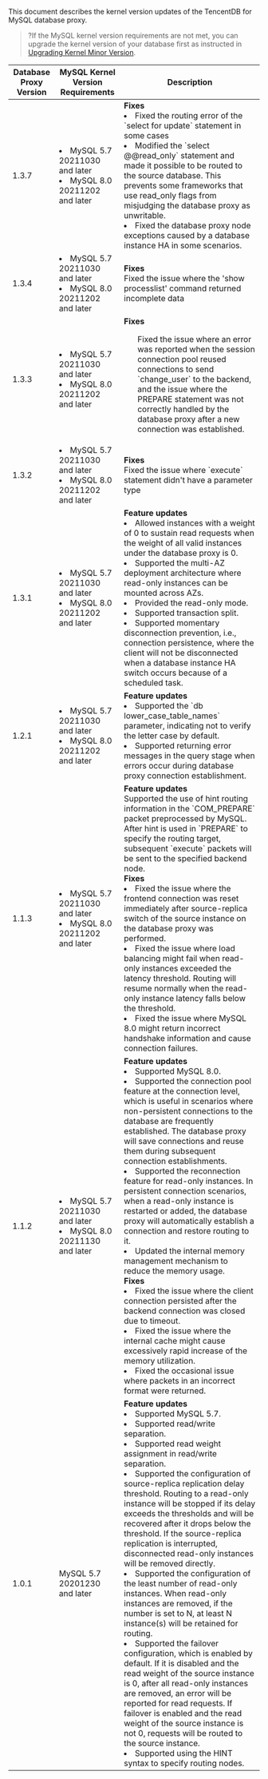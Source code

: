 ﻿This document describes the kernel version updates of the TencentDB for MySQL database proxy.
>?If the MySQL kernel version requirements are not met, you can upgrade the kernel version of your database first as instructed in [Upgrading Kernel Minor Version](https://intl.cloud.tencent.com/document/product/236/36816).
>
<table>
<thead>
<tr>
<th >Database Proxy Version</th>
<th>MySQL Kernel Version Requirements</th>
<th>Description</th>
</tr>
</thead>
<tbody>
<tr>
<td>1.3.7</td>
<td><li>MySQL 5.7 20211030 and later</li><li>MySQL 8.0 20211202 and later</li></td>
<td><strong>Fixes</strong><li>Fixed the routing error of the `select for update` statement in some cases</li><li>Modified the `select @@read_only` statement and made it possible to be routed to the source database. This prevents some frameworks that use read_only flags from misjudging the database proxy as unwritable.</li><li>Fixed the database proxy node exceptions caused by a database instance HA in some scenarios.</li></td>
</tr>
<tr>
<td>1.3.4</td>
<td><li>MySQL 5.7 20211030 and later</li><li>MySQL 8.0 20211202 and later</li></td>
<td><strong>Fixes</strong><br>Fixed the issue where the 'show processlist' command returned incomplete data</td>
</tr>
<tr>
<td>1.3.3</td>
<td><li>MySQL 5.7 20211030 and later</li><li>MySQL 8.0 20211202 and later</li></td>
<td><strong>Fixes</strong><ul>Fixed the issue where an error was reported when the session connection pool reused connections to send `change_user` to the backend, and the issue where the PREPARE statement was not correctly handled by the database proxy after a new connection was established.</td>
</tr>
<tr>
<td>1.3.2</td>
<td><li>MySQL 5.7 20211030 and later</li><li>MySQL 8.0 20211202 and later</li></td>
<td><strong>Fixes</strong><br>Fixed the issue where `execute` statement didn't have a parameter type</td>
</tr>
<tr>
<td>1.3.1</td>
<td><li>MySQL 5.7 20211030 and later</li><li>MySQL 8.0 20211202 and later</li></td>
<td><strong>Feature updates</strong><li>Allowed instances with a weight of 0 to sustain read requests when the weight of all valid instances under the database proxy is 0. </li><li>Supported the multi-AZ deployment architecture where read-only instances can be mounted across AZs. </li><li>Provided the read-only mode. </li><li>Supported transaction split. </li><li>Supported momentary disconnection prevention, i.e., connection persistence, where the client will not be disconnected when a database instance HA switch occurs because of a scheduled task.</li></td>
</tr>
<tr>
<td>1.2.1</td>
<td><li>MySQL 5.7 20211030 and later</li><li>MySQL 8.0 20211202 and later</li></td>
<td><strong>Feature updates</strong><li>Supported the `db lower_case_table_names` parameter, indicating not to verify the letter case by default. </li><li>Supported returning error messages in the query stage when errors occur during database proxy connection establishment.</li></td>
</tr>
<tr>
<td>1.1.3</td>
<td><li>MySQL 5.7 20211030 and later</li><li>MySQL 8.0 20211202 and later</li></td>
<td><strong>Feature updates</strong><br>Supported the use of hint routing information in the `COM_PREPARE` packet preprocessed by MySQL. After hint is used in `PREPARE` to specify the routing target, subsequent `execute` packets will be sent to the specified backend node. <br><strong>Fixes</strong><li>Fixed the issue where the frontend connection was reset immediately after source-replica switch of the source instance on the database proxy was performed. </li><li>Fixed the issue where load balancing might fail when read-only instances exceeded the latency threshold. Routing will resume normally when the read-only instance latency falls below the threshold. </li><li>Fixed the issue where MySQL 8.0 might return incorrect handshake information and cause connection failures.</li></td>
</tr>
<tr>
<td>1.1.2</td>
<td><li>MySQL 5.7 20211030 and later</li><li>MySQL 8.0 20211130 and later</li></td>
<td><strong>Feature updates</strong><li>Supported MySQL 8.0. </li><li>Supported the connection pool feature at the connection level, which is useful in scenarios where non-persistent connections to the database are frequently established. The database proxy will save connections and reuse them during subsequent connection establishments. </li><li>Supported the reconnection feature for read-only instances. In persistent connection scenarios, when a read-only instance is restarted or added, the database proxy will automatically establish a connection and restore routing to it. </li><li>Updated the internal memory management mechanism to reduce the memory usage.<br><strong>Fixes</strong></li><li>Fixed the issue where the client connection persisted after the backend connection was closed due to timeout. </li><li>Fixed the issue where the internal cache might cause excessively rapid increase of the memory utilization. </li><li>Fixed the occasional issue where packets in an incorrect format were returned.</li></td>
</tr>
<tr>
<td>1.0.1</td>
<td>MySQL 5.7 20201230 and later</td>
<td><strong>Feature updates</strong><li>Supported MySQL 5.7. </li><li>Supported read/write separation. </li><li>Supported read weight assignment in read/write separation. </li><li>Supported the configuration of source-replica replication delay threshold. Routing to a read-only instance will be stopped if its delay exceeds the thresholds and will be recovered after it drops below the threshold. If the source-replica replication is interrupted, disconnected read-only instances will be removed directly. </li><li>Supported the configuration of the least number of read-only instances. When read-only instances are removed, if the number is set to N, at least N instance(s) will be retained for routing. </li><li>Supported the failover configuration, which is enabled by default. If it is disabled and the read weight of the source instance is 0, after all read-only instances are removed, an error will be reported for read requests. If failover is enabled and the read weight of the source instance is not 0, requests will be routed to the source instance. </li><li>Supported using the HINT syntax to specify routing nodes.</li></td>
</tr>
</tbody></table>